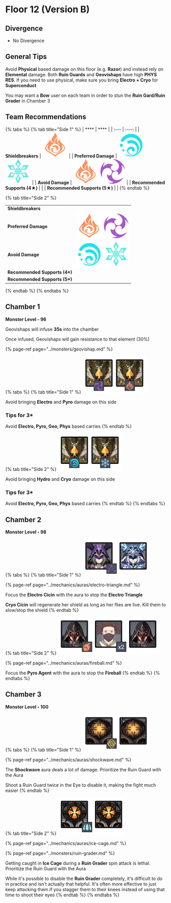# Floor 12 \(Version B\)

## Divergence

* No Divergence

## General Tips

Avoid **Physical** based damage on this floor \(e.g. **Razor**\) and instead rely on **Elemental** damage. Both **Ruin Guards** and **Geovishaps** have high **PHYS RES**. If you need to use physical, make sure you bring **Electro + Cryo** for **Superconduct**

You may want a **Bow** user on each team in order to stun the **Ruin Gard/Ruin Grader** in Chamber 3

## Team Recommendations

{% tabs %}
{% tab title="Side 1" %}
| \*\*\*\* | \*\*\*\* |
| :--- | :---: |
| **Shieldbreakers** | ![](../.gitbook/assets/pyro_small.png)  |
| **Preferred Damage** | ![](../.gitbook/assets/hydro_small.png) ![](../.gitbook/assets/cryo_small.png)  |
| **Avoid Damage** | ![](../.gitbook/assets/pyro_small.png) ![](../.gitbook/assets/electro_small.png)  |
| **Recommended Supports \(4**★**\)** |  |
| **Recommended Supports \(5**★**\)** |  |
{% endtab %}

{% tab title="Side 2" %}


|  |   |
| :--- | :---: |
| **Shieldbreakers** |  |
| **Preferred Damage** | ![](../.gitbook/assets/pyro_small.png) ![](../.gitbook/assets/electro_small.png)  |
| **Avoid Damage** | ![](../.gitbook/assets/hydro_small.png) ![](../.gitbook/assets/cryo_small.png)  |
| **Recommended Supports \(4\*\)** |  |
| **Recommended Supports \(5\*\)** |  |
{% endtab %}
{% endtabs %}

## Chamber 1

**Monster Level - 96**

Geovishaps will infuse **35s** into the chamber

Once infused, Geovishaps will gain resistance to that element \(30%\)

{% page-ref page="../monsters/geovishap.md" %}

{% tabs %}
{% tab title="Side 1" %}
![](../.gitbook/assets/12-1-1.png)

Avoid bringing **Electro** and **Pyro** damage on this side

### Tips for 3\*

Avoid **Electro, Pyro, Geo, Phys** based carries
{% endtab %}

{% tab title="Side 2" %}
![](../.gitbook/assets/12-1-2.png)

  
Avoid bringing **Hydro** and **Cryo** damage on this side

### Tips for 3\* <a id="tips-for-3"></a>

Avoid **Electro, Pyro, Geo, Phys** based carries
{% endtab %}
{% endtabs %}

## Chamber 2

**Monster Level - 98**

{% tabs %}
{% tab title="Side 1" %}
![](../.gitbook/assets/12-2-1.png)

{% page-ref page="../mechanics/auras/electro-triangle.md" %}

Focus the **Electro Cicin** with the aura to stop the **Electro Triangle**

**Cryo Cicin** will regenerate her shield as long as her flies are live. Kill them to slow/stop the shield
{% endtab %}

{% tab title="Side 2" %}
![](../.gitbook/assets/12-2-2.png)

{% page-ref page="../mechanics/auras/fireball.md" %}

Focus the **Pyro Agent** with the aura to stop the **Fireball**
{% endtab %}
{% endtabs %}

## Chamber 3

**Monster Level - 100**

{% tabs %}
{% tab title="Side 1" %}
![](../.gitbook/assets/12-3-1.png)

{% page-ref page="../mechanics/auras/shockwave.md" %}

The **Shockwave** aura deals a lot of damage. Prioritize the Ruin Guard with the Aura

Shoot a Ruin Guard twice in the Eye to disable it, making the fight much easier
{% endtab %}

{% tab title="Side 2" %}
![](../.gitbook/assets/12-3-2.png)

{% page-ref page="../mechanics/auras/ice-cage.md" %}

{% page-ref page="../monsters/ruin-grader.md" %}

Getting caught in **Ice Cage** during a **Ruin Grader** spin attack is lethal. Prioritize the Ruin Guard with the Aura

While it's possible to disable the **Ruin Grader** completely, it's difficult to do in practice and isn't actually that helpful. It's often more effective to just keep attacking them if you stagger them to their knees instead of using that time to shoot their eyes
{% endtab %}
{% endtabs %}



